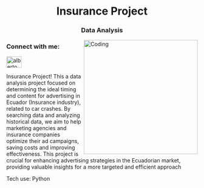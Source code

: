 <h1 align="center"> Insurance Project </h1>
<h3 align="center"> Data Analysis </h3>
<img align="right" alt="Coding" width="300" src="https://media.giphy.com/media/l0MYus07zLuBYmCNq/giphy.gif">


<h3 align="left">Connect with me:</h3>
<p align="left">
  <a href="https://www.linkedin.com/in/alberto-ojeda-02174b219/" target="_blank">
    <img align="center" src="https://raw.githubusercontent.com/rahuldkjain/github-profile-readme-generator/master/src/images/icons/Social/linked-in-alt.svg" alt="alberto ojeda" height="30" width="40" />
  </a>
</p>

Insurance Project!
This a data analysis project focused on determining the ideal timing and content for advertising in Ecuador (Insurance industry), related to car crashes. By searching data and analyzing historical data, we aim to help marketing agencies and insurance companies optimize their ad campaigns, saving costs and improving effectiveness. This project is crucial for enhancing advertising strategies in the Ecuadorian market, providing valuable insights for a more targeted and efficient approach

Tech use: Python
